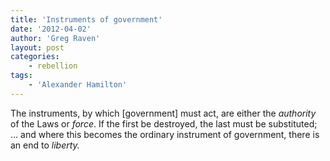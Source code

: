 ```yaml
---
title: 'Instruments of government'
date: '2012-04-02'
author: 'Greg Raven'
layout: post
categories:
    - rebellion
tags:
    - 'Alexander Hamilton'
---
```


The instruments, by which \[government\] must act, are either the *authority* of the Laws or *force*. If the first be destroyed, the last must be substituted; … and where this becomes the ordinary instrument of government, there is an end to *liberty.*